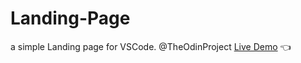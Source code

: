 # Landing-Page
a simple Landing page for VSCode. @TheOdinProject
[Live Demo](https://saifeddineboudokhane.github.io/Landing-Page/) :point_left:
